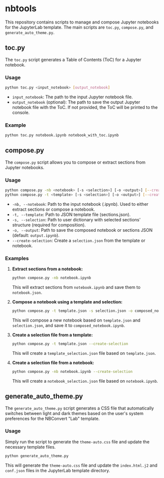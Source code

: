 # nbtools

This repository contains scripts to manage and compose Jupyter notebooks for the JupyterLab template. The main scripts are `toc.py`, `compose.py`, and `generate_auto_theme.py`.

## toc.py

The `toc.py` script generates a Table of Contents (ToC) for a Jupyter notebook.

### Usage

```sh
python toc.py <input_notebook> [output_notebook]
```

- `input_notebook`: The path to the input Jupyter notebook file.
- `output_notebook` (optional): The path to save the output Jupyter notebook file with the ToC. If not provided, the ToC will be printed to the console.

### Example

```sh
python toc.py notebook.ipynb notebook_with_toc.ipynb
```

## compose.py

The `compose.py` script allows you to compose or extract sections from Jupyter notebooks.

### Usage

```sh
python compose.py -nb <notebook> [-s <selection>] [-o <output>] [--create-selection]
python compose.py -t <template> [-s <selection>] [-o <output>] [--create-selection]
```

- `-nb, --notebook`: Path to the input notebook (.ipynb). Used to either extract sections or compose a notebook.
- `-t, --template`: Path to JSON template file (sections.json).
- `-s, --selection`: Path to user dictionary with selected sections' structure (required for composition).
- `-o, --output`: Path to save the composed notebook or sections JSON (default: `output.ipynb`).
- `--create-selection`: Create a `selection.json` from the template or notebook.

### Examples

1. **Extract sections from a notebook:**

    ```sh
    python compose.py -nb notebook.ipynb
    ```

    This will extract sections from `notebook.ipynb` and save them to `notebook.json`.

2. **Compose a notebook using a template and selection:**

    ```sh
    python compose.py -t template.json -s selection.json -o composed_notebook.ipynb
    ```

    This will compose a new notebook based on `template.json` and `selection.json`, and save it to `composed_notebook.ipynb`.

3. **Create a selection file from a template:**

    ```sh
    python compose.py -t template.json --create-selection
    ```

    This will create a `template_selection.json` file based on `template.json`.

4. **Create a selection file from a notebook:**

    ```sh
    python compose.py -nb notebook.ipynb --create-selection
    ```

    This will create a `notebook_selection.json` file based on `notebook.ipynb`.

## generate_auto_theme.py

The `generate_auto_theme.py` script generates a CSS file that automatically switches between light and dark themes based on the user's system preferences for the NBConvert "Lab" template.

### Usage

Simply run the script to generate the `theme-auto.css` file and update the necessary template files.

```sh
python generate_auto_theme.py
```

This will generate the `theme-auto.css` file and update the `index.html.j2` and `conf.json` files in the JupyterLab template directory.

